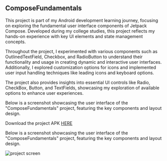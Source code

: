 
## ComposeFundamentals

This project is part of my Android development learning journey, focusing on exploring the fundamental user interface components of Jetpack Compose. Developed during my college studies, this project reflects my hands-on experience with key UI elements and state management concepts.

Throughout the project, I experimented with various components such as OutlinedTextField, Checkbox, and RadioButton to understand their functionality and usage in creating dynamic and interactive user interfaces. Additionally, I explored customization options for icons and implemented user input handling techniques like leading icons and keyboard options.

The project also provides insights into essential UI controls like Radio, CheckBox, Button, and TextFields, showcasing my exploration of available options to enhance user experiences.

Below is a screenshot showcasing the user interface of the "ComposeFundamentals" project, featuring the key components and layout design.

Download the project APK [HERE]()

Below is a screenshot showcasing the user interface of the "ComposeFundamentals" project, featuring the key components and layout design.

![project screen](https://i.imgur.com/l6h6sXQ.png)